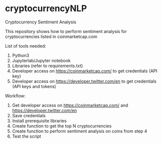 # cryptocurrencyNLP
Cryptocurrency Sentiment Analysis

This repository shows how to perform sentiment analysis for cryptocurrencies listed in coinmarketcap.com

List of tools needed:

1. Python3
2. Jupyterlab/Jupyter notebook
3. Libraries (refer to requirements.txt)
4. Developer access on https://coinmarketcap.com/ to get credentials (API key)
5. Developer access on https://developer.twitter.com/en to get credentials (API keys and tokens)

Workflow:

1. Get developer access on https://coinmarketcap.com/ and https://developer.twitter.com/en
2. Save credentials
3. Install prerequisite libraries
4. Create function to get the top N cryptocurrencies
5. Create function to perform sentiment analysis on coins from step 4
6. Test the script
